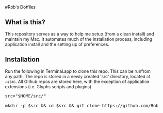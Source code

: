 #Rob's Dotfiles

## What is this?

This repository serves as a way to help me setup (from a clean install) and maintain my Mac. It automates much of the installation process, including application install and the setting up of preferences. 




## Installation

Run the following in Terminal.app to clone this repo. This can be runfrom any path. The repo is stored in a newly created 'src' directory, located at ~/src. All Github repos are stored here, with the exception of application extensions (i.e. Glyphs scripts and plugins).

<pre>
src="$HOME/src/"

mkdir -p $src && cd $src && git clone https://github.com/RobertPratley/Dotfiles.git
</pre>